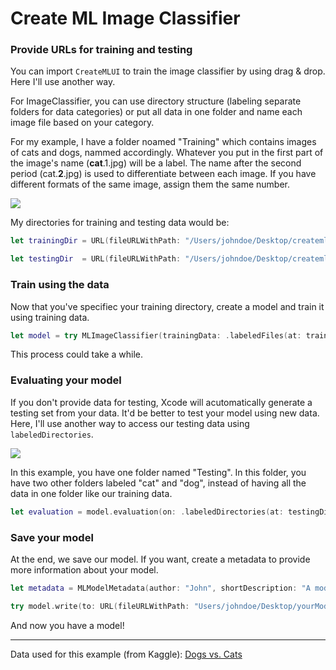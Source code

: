 # Create ML Image Classifier

### Provide URLs for training and testing

You can import `CreateMLUI` to train the image classifier by using drag & drop. Here I'll use another way.

For ImageClassifier, you can use directory structure (labeling separate folders for data categories) or put all data in one folder and name each image file based on your category. 

For my example, I have a folder noamed "Training" which contains images of cats and dogs, nammed accordingly. Whatever you put in the first part of the image's name (**cat**.1.jpg) will be a label. The name after the second period (cat.**2**.jpg) is used to differentiate between each image. If you have different formats of the same image, assign them the same number.

![](https://github.com/pdelfan/createml-image-classifier/blob/master/Images/1.png)


My directories for training and testing data would be:

```swift
let trainingDir = URL(fileURLWithPath: "/Users/johndoe/Desktop/createml-image-classifier/Training")

let testingDir  = URL(fileURLWithPath: "/Users/johndoe/Desktop/createml-image-classifier/Testing")
```

### Train using the data

Now that you've specifiec your training directory, create a model and train it using training data.

```swift
let model = try MLImageClassifier(trainingData: .labeledFiles(at: trainingDir))
```

This process could take a while. 

### Evaluating your model

If you don't provide data for testing, Xcode will acutomatically generate a testing set from your data. It'd be better to test your model using new data. Here, I'll use another way to access our testing data using `labeledDirectories`. 

![](https://github.com/pdelfan/createml-image-classifier/blob/master/Images/2.png)

In this example, you have one folder named "Testing". In this folder, you have two other folders labeled "cat" and "dog", instead of having all the data in one folder like our training data.

```swift
let evaluation = model.evaluation(on: .labeledDirectories(at: testingDir))
```

### Save your model

At the end, we save our model. If you want, create a metadata to provide more information about your model.

```swift
let metadata = MLModelMetadata(author: "John", shortDescription: "A model trained to recognize cats and dogs.", license: nil, version: "1.0", additional: nil)

try model.write(to: URL(fileURLWithPath: "Users/johndoe/Desktop/yourModel"), metadata: metadata)
```

And now you have a model!

---

Data used for this example (from Kaggle): [Dogs vs. Cats](https://www.kaggle.com/c/dogs-vs-cats)